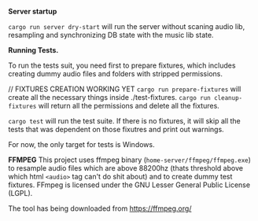 **Server startup**

`cargo run server dry-start` will run the server without scaning audio lib, resampling and synchronizing DB state with the music lib state.

**Running Tests.**

To run the tests suit, you need first to prepare fixtures, which includes creating dummy audio files and folders with stripped permissions.

// FIXTURES CREATION WORKING YET
`cargo run prepare-fixtures` will create all the necessary things inside ./test-fixtures.
`cargo run cleanup-fixtures` will return all the permissions and delete all the fixtures. 

`cargo test` will run the test suite. If there is no fixtures, it will skip all the tests that was dependent on those fixutres and print out warnings.

For now, the only target for tests is Windows.

**FFMPEG**
This project uses ffmpeg binary (`home-server/ffmpeg/ffmpeg.exe`) to resample audio files which are above 88200hz (thats threshold above which html `<audio>` tag can't do shit about) and to create dummy test fixtures. FFmpeg is licensed under the GNU Lesser General Public License (LGPL).

The tool has being downloaded from https://ffmpeg.org/
